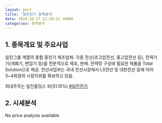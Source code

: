```yaml
---
layout: post
title: '일진전기 종목분석'
date: 2024-10-27 21:20:23 +0900
categories: 종목분석
---
```


## 1. 종목개요 및 주요사업

일진그룹 계열의 종합 중전기 제조업체. 각종 전선(초고압전선, 중고압전선 등), 전력기기(개폐기, 변압기 등)를 전문적으로 제조, 판매. 전력망 구성에 필요한 제품을 Total Solution으로 제공. 전선사업부는 국내 전선시장에서 LS전선 및 대한전선 등에 이어 3~4위권의 시장지위를 확보하고 있음.

최대주주는 일진홀딩스 외(51.15%)
[#일진전기](#)

## 2. 시세분석

No price analysis available
